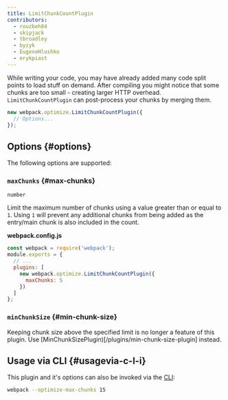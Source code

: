 ```yaml
---
title: LimitChunkCountPlugin
contributors:
  - rouzbeh84
  - skipjack
  - tbroadley
  - byzyk
  - EugeneHlushko
  - erykpiast
---
```


While writing your code, you may have already added many code split points to load stuff on demand. After compiling you might notice that some chunks are too small - creating larger HTTP overhead. `LimitChunkCountPlugin` can post-process your chunks by merging them.

``` js
new webpack.optimize.LimitChunkCountPlugin({
  // Options...
});
```


## Options {#options}

The following options are supported:

### `maxChunks` {#max-chunks}

`number`

Limit the maximum number of chunks using a value greater than or equal to `1`. Using `1` will prevent any additional chunks from being added as the entry/main chunk is also included in the count.

__webpack.config.js__

```javascript
const webpack = require('webpack');
module.exports = {
  // ...
  plugins: [
    new webpack.optimize.LimitChunkCountPlugin({
      maxChunks: 5
    })
  ]
};
```

### `minChunkSize` {#min-chunk-size}

Keeping chunk size above the specified limit is no longer a feature of this plugin. Use [MinChunkSizePlugin)[/plugins/min-chunk-size-plugin] instead.


## Usage via CLI {#usagevia-c-l-i}

This plugin and it's options can also be invoked via the [CLI](/api/cli/):

```bash
webpack --optimize-max-chunks 15
```
